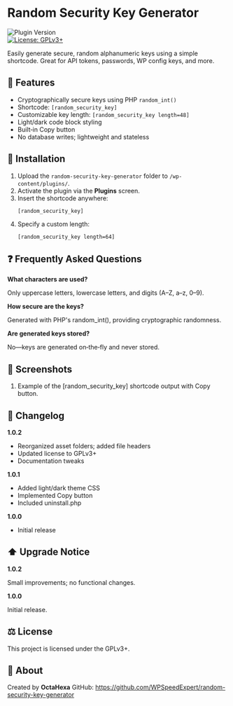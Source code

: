 # Random Security Key Generator

![Plugin Version](https://img.shields.io/badge/version-1.0.2-blue.svg)  
[![License: GPLv3+](https://img.shields.io/badge/license-GPLv3%2B-blue.svg)](https://www.gnu.org/licenses/gpl-3.0.html)

Easily generate secure, random alphanumeric keys using a simple shortcode. Great for API tokens, passwords, WP config keys, and more.

## 🔹 Features

- Cryptographically secure keys using PHP `random_int()`
- Shortcode: `[random_security_key]`
- Customizable key length: `[random_security_key length=48]`
- Light/dark code block styling  
- Built‑in Copy button  
- No database writes; lightweight and stateless

## 🚀 Installation

1. Upload the `random-security-key-generator` folder to `/wp-content/plugins/`.  
2. Activate the plugin via the **Plugins** screen.  
3. Insert the shortcode anywhere:
   ```
   [random_security_key]
   ```
4. Specify a custom length:
   ```
   [random_security_key length=64]
   ```

## ❓ Frequently Asked Questions

**What characters are used?**

Only uppercase letters, lowercase letters, and digits (A–Z, a–z, 0–9).

**How secure are the keys?**

Generated with PHP's random_int(), providing cryptographic randomness.

**Are generated keys stored?**

No—keys are generated on‑the‑fly and never stored.

## 📸 Screenshots

1. Example of the [random_security_key] shortcode output with Copy button.

## 📝 Changelog

**1.0.2**

* Reorganized asset folders; added file headers
* Updated license to GPLv3+
* Documentation tweaks

**1.0.1**

* Added light/dark theme CSS
* Implemented Copy button
* Included uninstall.php

**1.0.0**

* Initial release

## ⬆️ Upgrade Notice

**1.0.2**

Small improvements; no functional changes.

**1.0.0**

Initial release.

## ⚖️ License

This project is licensed under the GPLv3+.

## 🧠 About

Created by **OctaHexa**
GitHub: https://github.com/WPSpeedExpert/random-security-key-generator
